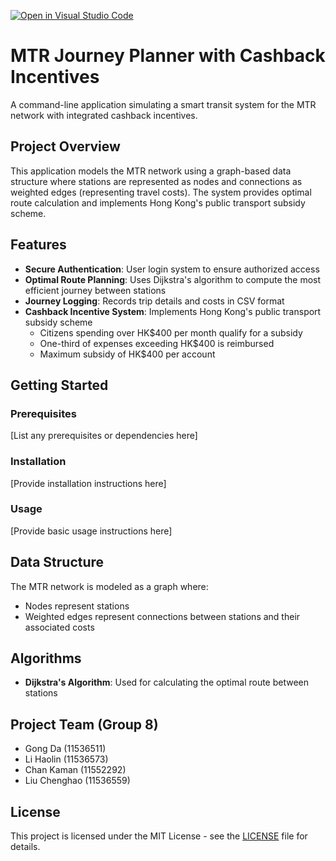 [![Open in Visual Studio Code](https://img.shields.io/badge/Open%20in-Visual%20Studio%20Code-blue?logo=visual-studio-code&logoColor=white)](vscode://vscode.git/clone?url=https://github.com/LouisLi185/INT2067-MTR-project)

# MTR Journey Planner with Cashback Incentives

A command-line application simulating a smart transit system for the MTR network with integrated cashback incentives.

## Project Overview

This application models the MTR network using a graph-based data structure where stations are represented as nodes and connections as weighted edges (representing travel costs). The system provides optimal route calculation and implements Hong Kong's public transport subsidy scheme.

## Features

- **Secure Authentication**: User login system to ensure authorized access
- **Optimal Route Planning**: Uses Dijkstra's algorithm to compute the most efficient journey between stations
- **Journey Logging**: Records trip details and costs in CSV format
- **Cashback Incentive System**: Implements Hong Kong's public transport subsidy scheme
  - Citizens spending over HK$400 per month qualify for a subsidy
  - One-third of expenses exceeding HK$400 is reimbursed
  - Maximum subsidy of HK$400 per account

## Getting Started

### Prerequisites

[List any prerequisites or dependencies here]

### Installation

[Provide installation instructions here]

### Usage

[Provide basic usage instructions here]

## Data Structure

The MTR network is modeled as a graph where:
- Nodes represent stations
- Weighted edges represent connections between stations and their associated costs

## Algorithms

- **Dijkstra's Algorithm**: Used for calculating the optimal route between stations


## Project Team (Group 8)

- Gong Da (11536511)
- Li Haolin (11536573)
- Chan Kaman (11552292)
- Liu Chenghao (11536559)
  

## License

This project is licensed under the MIT License - see the [LICENSE](LICENSE) file for details.
